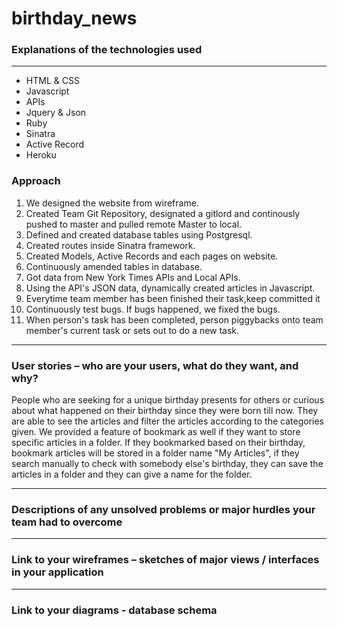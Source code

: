 # birthday_news

### Explanations of the technologies used
-------------------------------------

- HTML & CSS 
- Javascript
- APIs
- Jquery & Json
- Ruby
- Sinatra
- Active Record
- Heroku

### Approach
1. We designed the website from wireframe.
2. Created Team Git Repository, designated a gitlord and continously pushed to master and pulled remote Master to local.
3. Defined and created database tables using Postgresql.
4. Created routes inside Sinatra framework.
5. Created Models, Active Records and each pages on website.
6. Continuously amended tables in database.
7. Got data from New York Times APIs and Local APIs.
8. Using the API's JSON data, dynamically created articles in Javascript. 
9. Everytime team member has been finished their task,keep committed it 
10. Continuously test bugs. If bugs happened, we fixed the bugs.
11. When person's task has been completed, person piggybacks onto team member's current task or sets out to do a new task.
--------------------------------------

### User stories – who are your users, what do they want, and why?
People who are seeking for a unique birthday presents for others or curious about what happened on their birthday since they were born till now. They are able to see the articles and filter the articles according to the categories given. We provided a feature of bookmark as well if they want to store specific articles in a folder. If they bookmarked based on their birthday, bookmark articles will be stored in a folder name "My Articles", if they search manually to check with somebody else's birthday, they can save the articles in a folder and they can give a name for the folder.

--------------------------------------

### Descriptions of any unsolved problems or major hurdles your team had to overcome


--------------------------------------

### Link to your wireframes – sketches of major views / interfaces in your application

--------------------------------------

### Link to your diagrams - database schema
